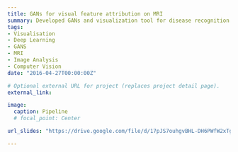 ```yaml
---
title: GANs for visual feature attribution on MRI
summary: Developed GANs and visualization tool for disease recognition in MRI scans
tags:
- Visualisation
- Deep Learning
- GANS
- MRI
- Image Analysis
- Computer Vision
date: "2016-04-27T00:00:00Z"

# Optional external URL for project (replaces project detail page).
external_link:  

image:
  caption: Pipeline
  # focal_point: Center

url_slides: "https://drive.google.com/file/d/17pJS7ouhgvBHL-DH6PWfW2xTgnG2nNxV/view"

---
```

